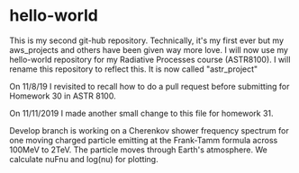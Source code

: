 # hello-world
This is my second git-hub repository. Technically, it's my first ever but my aws_projects and others have been given way more love. I will now use my hello-world repository for my Radiative Processes course (ASTR8100). I will rename this repository to reflect this. It is now called "astr_project" 

On 11/8/19 I revisited to recall how to do a pull request before submitting for Homework 30 in ASTR 8100.

On 11/11/2019 I made another small change to this file for homework 31.

Develop branch is working on a Cherenkov shower frequency spectrum for one moving charged particle emitting at the Frank-Tamm formula across 100MeV to 2TeV. The particle moves through Earth's atmosphere. We calculate nuFnu and log(nu) for plotting.
